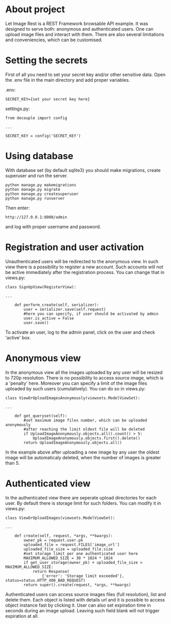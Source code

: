 # About project

Let Image Rest is a REST Framework browsable API example.
It was designed to serve both: anonymous and authenticated users.
One can upload image files and interact with them.
There are also several limitations and conveniencies, which can be customised.

# Setting the secrets

First of all you need to set your secret key and/or other sensitive data.
Open the .env file in the main directory and add proper variables.

.env:
```
SECRET_KEY={set your secret key here}
```

settings.py:
```
from decouple import config

...

SECRET_KEY = config('SECRET_KEY')
```
# Using database

With database set (by default sqlite3) you should make migrations, create superuser and run the server.
```
python manage.py makemigrations
python manage.py migrate
python manage.py createsuperuser
python manage.py runserver
```
Then enter:
```
http://127.0.0.1:8000/admin
```
and log with proper username and password.

# Registration and user activation

Unauthenticated users will be redirected to the anonymous view.
In such view there is a possibility to register a new account.
Such accounts will not be active immediately after the registration process.
You can change that in views.py:
```
class SignUpView(RegisterView):

...

    def perform_create(self, serializer):
        user = serializer.save(self.request)
        #here you can specify, if user should be activated by admin
        user.is_active = False
        user.save()
```
To activate an user, log to the admin panel, click on the user and check 'active' box.

# Anonymous view

In the anonymous view all the images uploaded by any user will be resized to 720p resolution.
There is no possibility to access source image, which is a 'penalty' here.
Moreover you can specify a limit of the image files uploaded by such users (cumulatively).
You can do so in views.py:
```
class ViewOrUploadImagesAnonymously(viewsets.ModelViewSet):

...

    def get_queryset(self):
        #set maximum image files number, which can be uploaded anonymously
        #after reaching the limit oldest file will be deleted
        if UploadImageAnonymously.objects.all().count() > 5:
            UploadImageAnonymously.objects.first().delete()
        return UploadImageAnonymously.objects.all()
```
In the example above after uploading a new image by any user the oldest image 
will be automaticaly deleted, when the number of images is greater than 5.

# Authenticated view

In the authenticated view there are seperate upload directories for each user.
By default there is storage limit for such folders.
You can modify it in views.py:
```
class ViewOrUploadImages(viewsets.ModelViewSet):

...

    def create(self, request, *args, **kwargs):
        owner_pk = request.user.pk
        uploaded_file = request.FILES['image_url']
        uploaded_file_size = uploaded_file.size
        #set storage limit per one authenticated user here
        MAXIMUM_ALLOWED_SIZE = 30 * 1024 * 1024
        if get_user_storage(owner_pk) + uploaded_file_size > MAXIMUM_ALLOWED_SIZE:
            return Response(
                {'error': 'Storage limit exceeded'}, status=status.HTTP_400_BAD_REQUEST)
        return super().create(request, *args, **kwargs)
```
Authenticated users can access source images files (full resolution), list and delete them.
Each object is listed with details url and it is possible to access object instance fast by clicking it.
User can also set expiration time in seconds during an image upload. 
Leaving such field blank will not trigger expiration at all.
